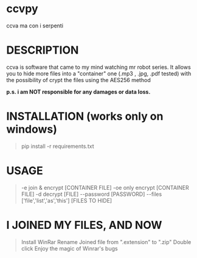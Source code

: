# ccvpy
ccva ma con i serpenti

# DESCRIPTION
ccva is software that came to my mind watching mr robot series. 
It allows you to hide more files into a "container" one (.mp3 , .jpg, .pdf tested) with the possibility of crypt the files using the AES256 method

**p.s. i am NOT responsible for any damages or data loss.**

# INSTALLATION (works only on windows)

> pip install -r requirements.txt

# USAGE
> -e join & encrypt [CONTAINER FILE]
> -oe only encrypt [CONTAINER FILE]
> -d decrypt [FILE]
> --password [PASSWORD]
> --files ['file','list','as','this'] [FILES TO HIDE]

# I JOINED MY FILES, AND NOW
> Install WinRar
> Rename Joined file from ".extension" to ".zip"
> Double click
> Enjoy the magic of Winrar's bugs
